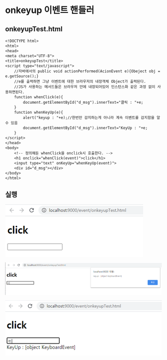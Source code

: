 # onkeyup 이벤트 핸들러

## onkeyupTest.html

```markup
<!DOCTYPE html>
<html>
<head>
<meta charset="UTF-8">
<title>onkeyupTest</title>
<script type="text/javascript">
	//자바에서의 public void actionPerformed(AcionEvent e){Obeject obj = e.getSource();}
	//e를 출력하면 그냥 이벤트에 대한 브라우저의 내장객체 Object가 출력된다.
	//JS가 사용하는 메서드들은 브라우저 안에 내장되어있어 인스턴스화 같은 과정 없이 사용하면된다.
	function whenClick(e){
		document.getElementById("d_msg").innerText="클릭 : "+e;
	}
	function whenKeyUp(e){
		alert("keyup : "+e);//한번만 감지하는게 아니라 계속 이벤트를 감지함을 알 수 있음
		document.getElementById("d_msg").innerText="KeyUp : "+e;
	}
</script>
</head>
<body>
    <!-- 정의해둔 whenClick을 onclick시 호출한다. -->
	<h1 onclick="whenClick(event)">click</h1>
	<input type="text" onKeyUp="whenKeyUp(event)">
	<div id="d_msg"></div>
</body>
</html>
```

## 실행

![&#xAE30;&#xBCF8; &#xD654;&#xBA74;](../../.gitbook/assets/1%20%2831%29.png)

![&#xD0A4;&#xBCF4;&#xB4DC;&#xB97C; &#xB20C;&#xB974;&#xACE0; &#xC190;&#xC744; &#xB5BC;&#xBA74;](../../.gitbook/assets/2%20%2822%29.png)

![onkeyup &#xC624;&#xBE0C;&#xC81D;&#xD2B8; &#xCD9C;&#xB825;](../../.gitbook/assets/3%20%2818%29.png)


